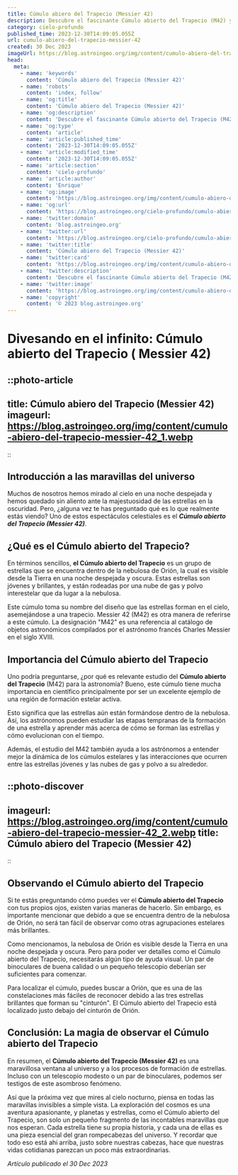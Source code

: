 ```yaml
---
title: Cúmulo abiero del Trapecio (Messier 42)
description: Descubre el fascinante Cúmulo abierto del Trapecio (M42) y su importancia en la astronomía. Exploremos juntos los secretos del universo.
category: cielo-profundo
published_time: 2023-12-30T14:09:05.055Z
url: cumulo-abiero-del-trapecio-messier-42
created: 30 Dec 2023
imageUrl: https://blog.astroingeo.org/img/content/cumulo-abiero-del-trapecio-messier-42_3.webp
head:
  meta:
    - name: 'keywords'
      content: 'Cúmulo abiero del Trapecio (Messier 42)'
    - name: 'robots'
      content: 'index, follow'
    - name: 'og:title'
      content: 'Cúmulo abiero del Trapecio (Messier 42)'
    - name: 'og:description'
      content: 'Descubre el fascinante Cúmulo abierto del Trapecio (M42) y su importancia en la astronomía. Exploremos juntos los secretos del universo.'
    - name: 'og:type'
      content: 'article'
    - name: 'article:published_time'
      content: '2023-12-30T14:09:05.055Z'
    - name: 'article:modified_time'
      content: '2023-12-30T14:09:05.055Z'
    - name: 'article:section'
      content: 'cielo-profundo'
    - name: 'article:author'
      content: 'Enrique'
    - name: 'og:image'
      content: 'https://blog.astroingeo.org/img/content/cumulo-abiero-del-trapecio-messier-42_3.webp'
    - name: 'og:url'
      content: 'https://blog.astroingeo.org/cielo-profundo/cumulo-abiero-del-trapecio-messier-42'
    - name: 'twitter:domain'
      content: 'blog.astroingeo.org'
    - name: 'twitter:url'
      content: 'https://blog.astroingeo.org/cielo-profundo/cumulo-abiero-del-trapecio-messier-42'
    - name: 'twitter:title'
      content: 'Cúmulo abiero del Trapecio (Messier 42)'
    - name: 'twitter:card'
      content: 'https://blog.astroingeo.org/img/content/cumulo-abiero-del-trapecio-messier-42_3.webp'
    - name: 'twitter:description'
      content: 'Descubre el fascinante Cúmulo abierto del Trapecio (M42) y su importancia en la astronomía. Exploremos juntos los secretos del universo.'
    - name: 'twitter:image'
      content: 'https://blog.astroingeo.org/img/content/cumulo-abiero-del-trapecio-messier-42_3.webp'
    - name: 'copyright'
      content: '© 2023 blog.astroingeo.org'
---
```

# Divesando en el infinito: Cúmulo abierto del Trapecio ( Messier 42)

::photo-article
---
title: Cúmulo abiero del Trapecio (Messier 42)
imageurl: https://blog.astroingeo.org/img/content/cumulo-abiero-del-trapecio-messier-42_1.webp
---
::

## Introducción a las maravillas del universo

Muchos de nosotros hemos mirado al cielo en una noche despejada y hemos quedado sin aliento ante la majestuosidad de las estrellas en la oscuridad. Pero, ¿alguna vez te has preguntado qué es lo que realmente estás viendo? Uno de estos espectáculos celestiales es el _**Cúmulo abierto del Trapecio (Messier 42)**_.

## ¿Qué es el Cúmulo abierto del Trapecio?

En términos sencillos, **el Cúmulo abierto del Trapecio** es un grupo de estrellas que se encuentra dentro de la nebulosa de Orión, la cual es visible desde la Tierra en una noche despejada y oscura. Estas estrellas son jóvenes y brillantes, y están rodeadas por una nube de gas y polvo interestelar que da lugar a la nebulosa.

Este cúmulo toma su nombre del diseño que las estrellas forman en el cielo, asemejándose a una trapecio. Messier 42 (M42) es otra manera de referirse a este cúmulo. La designación "M42" es una referencia al catálogo de objetos astronómicos compilados por el astrónomo francés Charles Messier en el siglo XVIII.

## Importancia del Cúmulo abierto del Trapecio

Uno podría preguntarse, ¿por qué es relevante estudio del **Cúmulo abierto del Trapecio** (M42) para la astronomía? Bueno, este cúmulo tiene mucha importancia en científico principalmente por ser un excelente ejemplo de una región de formación estelar activa.

Esto significa que las estrellas aún están formándose dentro de la nebulosa. Así, los astrónomos pueden estudiar las etapas tempranas de la formación de una estrella y aprender más acerca de cómo se forman las estrellas y cómo evolucionan con el tiempo.

Además, el estudio del M42 también ayuda a los astrónomos a entender mejor la dinámica de los cúmulos estelares y las interacciones que ocurren entre las estrellas jóvenes y las nubes de gas y polvo a su alrededor.


::photo-discover
---
imageurl: https://blog.astroingeo.org/img/content/cumulo-abiero-del-trapecio-messier-42_2.webp
title: Cúmulo abiero del Trapecio (Messier 42)
---
::

## Observando el Cúmulo abierto del Trapecio

Si te estás preguntando cómo puedes ver el **Cúmulo abierto del Trapecio** con tus propios ojos, existen varias maneras de hacerlo. Sin embargo, es importante mencionar que debido a que se encuentra dentro de la nebulosa de Orión, no será tan fácil de observar como otras agrupaciones estelares más brillantes.

Como mencionamos, la nebulosa de Orión es visible desde la Tierra en una noche despejada y oscura. Pero para poder ver detalles como el Cúmulo abierto del Trapecio, necesitarás algún tipo de ayuda visual. Un par de binoculares de buena calidad o un pequeño telescopio deberían ser suficientes para comenzar. 

Para localizar el cúmulo, puedes buscar a Orión, que es una de las constelaciones más fáciles de reconocer debido a las tres estrellas brillantes que forman su "cinturón". El Cúmulo abierto del Trapecio está localizado justo debajo del cinturón de Orión.

## Conclusión: La magia de observar el Cúmulo abierto del Trapecio 

En resumen, el **Cúmulo abierto del Trapecio (Messier 42)** es una maravillosa ventana al universo y a los procesos de formación de estrellas. Incluso con un telescopio modesto o un par de binoculares, podemos ser testigos de este asombroso fenómeno.

Así que la próxima vez que mires al cielo nocturno, piensa en todas las maravillas invisibles a simple vista. La exploración del cosmos es una aventura apasionante, y planetas y estrellas, como el Cúmulo abierto del Trapecio, son solo un pequeño fragmento de las incontables maravillas que nos esperan. Cada estrella tiene su propia historia, y cada una de ellas es una pieza esencial del gran rompecabezas del universo. Y recordar que todo eso está ahi arriba, justo sobre nuestras cabezas, hace que nuestras vidas cotidianas parezcan un poco más extraordinarias.

_Artículo publicado el 30 Dec 2023_
